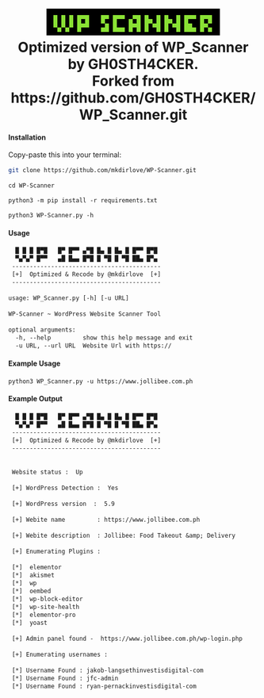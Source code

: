 <h1 align="center">
  <br>
  <a href="https://github.com/mkdirlove/WP-Scanner"><img src="https://github.com/mkdirlove/WP-Scanner/blob/main/logo.png" alt="WP-Scanner"></a>
  <br>
  Optimized version of WP_Scanner by GH0STH4CKER.
  <br>
  Forked from https://github.com/GH0STH4CKER/WP_Scanner.git
</h1>

#### Installation

Copy-paste this into your terminal:

```sh
git clone https://github.com/mkdirlove/WP-Scanner.git
```
```
cd WP-Scanner
```
```
python3 -m pip install -r requirements.txt
```
```
python3 WP-Scanner.py -h
```
#### Usage
``` 
  █ █ █ █▀█   █▀ █▀▀ ▄▀█ █▄ █ █▄ █ █▀▀ █▀█
  ▀▄▀▄▀ █▀▀   ▄█ █▄▄ █▀█ █ ▀█ █ ▀█ ██▄ █▀▄ 
 ------------------------------------------
 [+]  Optimized & Recode by @mkdirlove  [+]
 ------------------------------------------

usage: WP_Scanner.py [-h] [-u URL]

WP-Scanner ~ WordPress Website Scanner Tool

optional arguments:
  -h, --help         show this help message and exit
  -u URL, --url URL  Website Url with https://
```
#### Example Usage
```
python3 WP_Scanner.py -u https://www.jollibee.com.ph
```
#### Example Output
```
  █ █ █ █▀█   █▀ █▀▀ ▄▀█ █▄ █ █▄ █ █▀▀ █▀█
  ▀▄▀▄▀ █▀▀   ▄█ █▄▄ █▀█ █ ▀█ █ ▀█ ██▄ █▀▄ 
 ------------------------------------------
 [+]  Optimized & Recode by @mkdirlove  [+]
 ------------------------------------------


 Website status :  Up

 [+] WordPress Detection :  Yes

 [+] WordPress version  :  5.9

 [+] Webite name         : https://www.jollibee.com.ph

 [+] Webite description  : Jollibee: Food Takeout &amp; Delivery

 [+] Enumerating Plugins : 

 [*]  elementor
 [*]  akismet
 [*]  wp
 [*]  oembed
 [*]  wp-block-editor
 [*]  wp-site-health
 [*]  elementor-pro
 [*]  yoast

 [+] Admin panel found -  https://www.jollibee.com.ph/wp-login.php

 [+] Enumerating usernames : 

 [*] Username Found : jakob-langsethinvestisdigital-com
 [*] Username Found : jfc-admin
 [*] Username Found : ryan-pernackinvestisdigital-com
```

